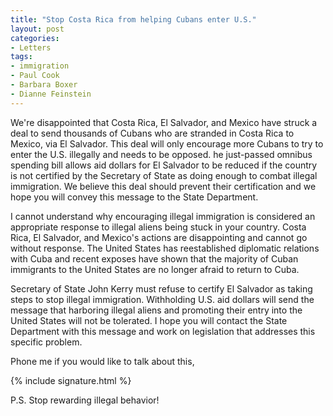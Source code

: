 ```yaml
---
title: "Stop Costa Rica from helping Cubans enter U.S."
layout: post
categories:
- Letters
tags:
- immigration
- Paul Cook
- Barbara Boxer
- Dianne Feinstein
---
```


We're disappointed that Costa Rica, El Salvador, and Mexico have struck a deal to send thousands of Cubans who are stranded in Costa Rica to Mexico, via El Salvador. This deal will only encourage more Cubans to try to enter the U.S. illegally and needs to be opposed. he just-passed omnibus spending bill allows aid dollars for El Salvador to be reduced if the country is not certified by the Secretary of State as doing enough to combat illegal immigration. We believe this deal should prevent their certification and we hope you will convey this message to the State Department.

I cannot understand why encouraging illegal immigration is considered an appropriate response to illegal aliens being stuck in your country. Costa Rica, El Salvador, and Mexico's actions are disappointing and cannot go without response. The United States has reestablished diplomatic relations with Cuba and recent exposes have shown that the majority of Cuban immigrants to the United States are no longer afraid to return to Cuba.

Secretary of State John Kerry must refuse to certify El Salvador as taking steps to stop illegal immigration. Withholding U.S. aid dollars will send the message that harboring illegal aliens and promoting their entry into the United States will not be tolerated. I hope you will contact the State Department with this message and work on legislation that addresses this specific problem.

Phone me if you would like to talk about this,

{% include signature.html %}

P.S. Stop rewarding illegal behavior!